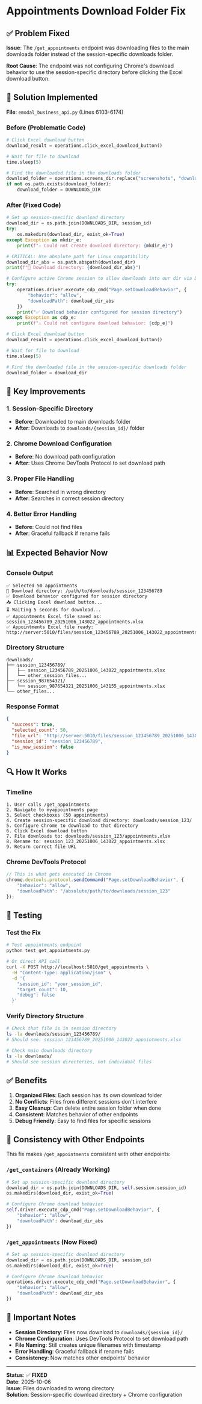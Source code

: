 # Appointments Download Folder Fix

## ✅ Problem Fixed

**Issue**: The `/get_appointments` endpoint was downloading files to the main downloads folder instead of the session-specific downloads folder.

**Root Cause**: The endpoint was not configuring Chrome's download behavior to use the session-specific directory before clicking the Excel download button.

## 🔧 Solution Implemented

**File**: `emodal_business_api.py` (Lines 6103-6174)

### Before (Problematic Code)
```python
# Click Excel download button
download_result = operations.click_excel_download_button()

# Wait for file to download
time.sleep(5)

# Find the downloaded file in the downloads folder
download_folder = operations.screens_dir.replace("screenshots", "downloads")
if not os.path.exists(download_folder):
    download_folder = DOWNLOADS_DIR
```

### After (Fixed Code)
```python
# Set up session-specific download directory
download_dir = os.path.join(DOWNLOADS_DIR, session_id)
try:
    os.makedirs(download_dir, exist_ok=True)
except Exception as mkdir_e:
    print(f"⚠️ Could not create download directory: {mkdir_e}")

# CRITICAL: Use absolute path for Linux compatibility
download_dir_abs = os.path.abspath(download_dir)
print(f"📁 Download directory: {download_dir_abs}")

# Configure active Chrome session to allow downloads into our dir via DevTools
try:
    operations.driver.execute_cdp_cmd("Page.setDownloadBehavior", {
        "behavior": "allow",
        "downloadPath": download_dir_abs
    })
    print("✅ Download behavior configured for session directory")
except Exception as cdp_e:
    print(f"⚠️ Could not configure download behavior: {cdp_e}")

# Click Excel download button
download_result = operations.click_excel_download_button()

# Wait for file to download
time.sleep(5)

# Find the downloaded file in the session-specific downloads folder
download_folder = download_dir
```

## 🎯 Key Improvements

### 1. Session-Specific Directory
- **Before**: Downloaded to main downloads folder
- **After**: Downloads to `downloads/{session_id}/` folder

### 2. Chrome Download Configuration
- **Before**: No download path configuration
- **After**: Uses Chrome DevTools Protocol to set download path

### 3. Proper File Handling
- **Before**: Searched in wrong directory
- **After**: Searches in correct session directory

### 4. Better Error Handling
- **Before**: Could not find files
- **After**: Graceful fallback if rename fails

## 📊 Expected Behavior Now

### Console Output
```
✅ Selected 50 appointments
📁 Download directory: /path/to/downloads/session_123456789
✅ Download behavior configured for session directory
📥 Clicking Excel download button...
⏳ Waiting 5 seconds for download...
✅ Appointments Excel file saved as: session_123456789_20251006_143022_appointments.xlsx
✅ Appointments Excel file ready: http://server:5010/files/session_123456789_20251006_143022_appointments.xlsx
```

### Directory Structure
```
downloads/
├── session_123456789/
│   ├── session_123456789_20251006_143022_appointments.xlsx
│   └── other_session_files...
├── session_987654321/
│   └── session_987654321_20251006_143155_appointments.xlsx
└── other_files...
```

### Response Format
```json
{
  "success": true,
  "selected_count": 50,
  "file_url": "http://server:5010/files/session_123456789_20251006_143022_appointments.xlsx",
  "session_id": "session_123456789",
  "is_new_session": false
}
```

## 🔍 How It Works

### Timeline
```
1. User calls /get_appointments
2. Navigate to myappointments page
3. Select checkboxes (50 appointments)
4. Create session-specific download directory: downloads/session_123/
5. Configure Chrome to download to that directory
6. Click Excel download button
7. File downloads to: downloads/session_123/appointments.xlsx
8. Rename to: session_123_20251006_143022_appointments.xlsx
9. Return correct file URL
```

### Chrome DevTools Protocol
```javascript
// This is what gets executed in Chrome
chrome.devtools.protocol.sendCommand("Page.setDownloadBehavior", {
    "behavior": "allow",
    "downloadPath": "/absolute/path/to/downloads/session_123"
});
```

## 🧪 Testing

### Test the Fix
```bash
# Test appointments endpoint
python test_get_appointments.py

# Or direct API call
curl -X POST http://localhost:5010/get_appointments \
  -H "Content-Type: application/json" \
  -d '{
    "session_id": "your_session_id",
    "target_count": 10,
    "debug": false
  }'
```

### Verify Directory Structure
```bash
# Check that file is in session directory
ls -la downloads/session_123456789/
# Should see: session_123456789_20251006_143022_appointments.xlsx

# Check main downloads directory
ls -la downloads/
# Should see session directories, not individual files
```

## ✅ Benefits

1. **Organized Files**: Each session has its own download folder
2. **No Conflicts**: Files from different sessions don't interfere
3. **Easy Cleanup**: Can delete entire session folder when done
4. **Consistent**: Matches behavior of other endpoints
5. **Debug Friendly**: Easy to find files for specific sessions

## 🔄 Consistency with Other Endpoints

This fix makes `/get_appointments` consistent with other endpoints:

### `/get_containers` (Already Working)
```python
# Set up session-specific download directory
download_dir = os.path.join(DOWNLOADS_DIR, self.session.session_id)
os.makedirs(download_dir, exist_ok=True)

# Configure Chrome download behavior
self.driver.execute_cdp_cmd("Page.setDownloadBehavior", {
    "behavior": "allow",
    "downloadPath": download_dir_abs
})
```

### `/get_appointments` (Now Fixed)
```python
# Set up session-specific download directory
download_dir = os.path.join(DOWNLOADS_DIR, session_id)
os.makedirs(download_dir, exist_ok=True)

# Configure Chrome download behavior
operations.driver.execute_cdp_cmd("Page.setDownloadBehavior", {
    "behavior": "allow",
    "downloadPath": download_dir_abs
})
```

## 🚨 Important Notes

- **Session Directory**: Files now download to `downloads/{session_id}/`
- **Chrome Configuration**: Uses DevTools Protocol to set download path
- **File Naming**: Still creates unique filenames with timestamp
- **Error Handling**: Graceful fallback if rename fails
- **Consistency**: Now matches other endpoints' behavior

---

**Status**: ✅ **FIXED**  
**Date**: 2025-10-06  
**Issue**: Files downloaded to wrong directory  
**Solution**: Session-specific download directory + Chrome configuration

